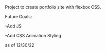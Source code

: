Project to create portfolio site with flexbox CSS.

Future Goals:

-Add JS

-Add CSS Animation Styling

as of 12/30/22
